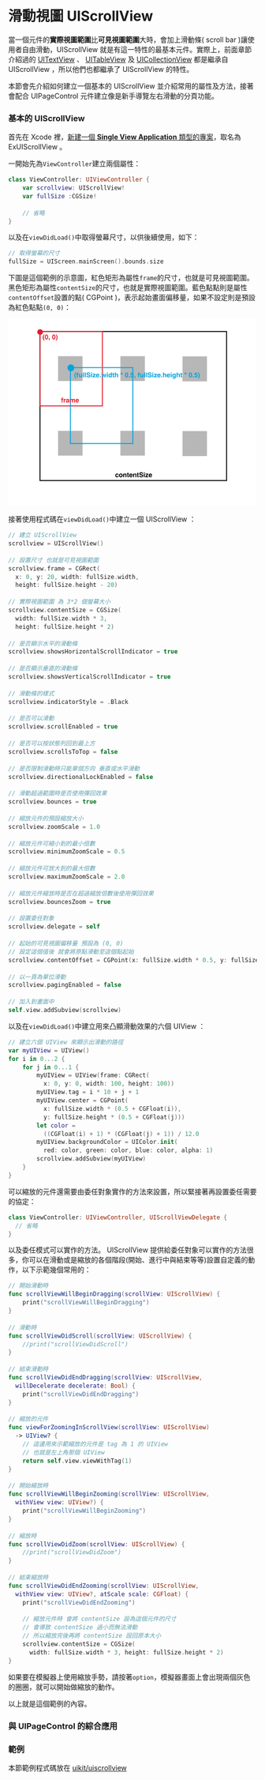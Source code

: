 # 滑動視圖 UIScrollView

當一個元件的**實際視圖範圍**比**可見視圖範圍**大時，會加上滑動條( scroll bar )讓使用者自由滑動，UIScrollView 就是有這一特性的最基本元件。實際上，前面章節介紹過的 [UITextView](../uikit/uitextview.md) 、 [UITableView](../uikit/uitableview.md) 及 [UICollectionView](../uikit/uicollectionview.md) 都是繼承自 UIScrollView ，所以他們也都繼承了 UIScrollView 的特性。

本節會先介紹如何建立一個基本的 UIScrollView 並介紹常用的屬性及方法，接著會配合 UIPageControl 元件建立像是新手導覽左右滑動的分頁功能。


### 基本的 UIScrollView

首先在 Xcode 裡，[新建一個 **Single View Application** 類型的專案](../more/open_project.md#create_a_new_project)，取名為 ExUIScrollView 。

一開始先為`ViewController`建立兩個屬性：

```swift
class ViewController: UIViewController {
    var scrollview: UIScrollView!
    var fullSize :CGSize!
 
    // 省略
}

```

以及在`viewDidLoad()`中取得螢幕尺寸，以供後續使用，如下：

```swift
// 取得螢幕的尺寸
fullSize = UIScreen.mainScreen().bounds.size

```

下圖是這個範例的示意圖，紅色矩形為屬性`frame`的尺寸，也就是可見視圖範圍。黑色矩形為屬性`contentSize`的尺寸，也就是實際視圖範圍。藍色點點則是屬性`contentOffset`設置的點( CGPoint )，表示起始畫面偏移量，如果不設定則是預設為紅色點點`(0, 0)`：

![uiscrollview01](../images/uikit/uiscrollview/uiscrollview01.png)

接著使用程式碼在`viewDidLoad()`中建立一個 UIScrollView ：

```swift
// 建立 UIScrollView
scrollview = UIScrollView()

// 設置尺寸 也就是可見視圖範圍
scrollview.frame = CGRect(
  x: 0, y: 20, width: fullSize.width,
  height: fullSize.height - 20)

// 實際視圖範圍 為 3*2 個螢幕大小
scrollview.contentSize = CGSize(
  width: fullSize.width * 3,
  height: fullSize.height * 2)

// 是否顯示水平的滑動條
scrollview.showsHorizontalScrollIndicator = true

// 是否顯示垂直的滑動條
scrollview.showsVerticalScrollIndicator = true

// 滑動條的樣式
scrollview.indicatorStyle = .Black

// 是否可以滑動
scrollview.scrollEnabled = true

// 是否可以按狀態列回到最上方
scrollview.scrollsToTop = false

// 是否限制滑動時只能單個方向 垂直或水平滑動
scrollview.directionalLockEnabled = false

// 滑動超過範圍時是否使用彈回效果
scrollview.bounces = true

// 縮放元件的預設縮放大小
scrollview.zoomScale = 1.0

// 縮放元件可縮小到的最小倍數
scrollview.minimumZoomScale = 0.5

// 縮放元件可放大到的最大倍數
scrollview.maximumZoomScale = 2.0

// 縮放元件縮放時是否在超過縮放倍數後使用彈回效果
scrollview.bouncesZoom = true

// 設置委任對象
scrollview.delegate = self

// 起始的可見視圖偏移量 預設為 (0, 0)
// 設定這個值後 就會將原點滑動至這個點起始
scrollview.contentOffset = CGPoint(x: fullSize.width * 0.5, y: fullSize.height * 0.5)

// 以一頁為單位滑動
scrollview.pagingEnabled = false

// 加入到畫面中
self.view.addSubview(scrollview)

```

以及在`viewDidLoad()`中建立用來凸顯滑動效果的六個 UIView ：

```swift
// 建立六個 UIView 來顯示出滑動的路徑
var myUIView = UIView()
for i in 0...2 {
    for j in 0...1 {
        myUIView = UIView(frame: CGRect(
          x: 0, y: 0, width: 100, height: 100))
        myUIView.tag = i * 10 + j + 1
        myUIView.center = CGPoint(
          x: fullSize.width * (0.5 + CGFloat(i)),
          y: fullSize.height * (0.5 + CGFloat(j)))
        let color =
          ((CGFloat(i) + 1) * (CGFloat(j) + 1)) / 12.0
        myUIView.backgroundColor = UIColor.init(
          red: color, green: color, blue: color, alpha: 1)
        scrollview.addSubview(myUIView)
    }
}

```

可以縮放的元件還需要由委任對象實作的方法來設置，所以緊接著再設置委任需要的協定：

```swift
class ViewController: UIViewController, UIScrollViewDelegate {
  // 省略
}

```

以及委任模式可以實作的方法。 UIScrollView 提供給委任對象可以實作的方法很多，你可以在滑動或是縮放的各個階段(開始、進行中與結束等等)設置自定義的動作，以下示範幾個常用的：

```swift
// 開始滑動時
func scrollViewWillBeginDragging(scrollView: UIScrollView) {
    print("scrollViewWillBeginDragging")
}

// 滑動時
func scrollViewDidScroll(scrollView: UIScrollView) {
    //print("scrollViewDidScroll")
}

// 結束滑動時
func scrollViewDidEndDragging(scrollView: UIScrollView,
  willDecelerate decelerate: Bool) {
    print("scrollViewDidEndDragging")
}

// 縮放的元件
func viewForZoomingInScrollView(scrollView: UIScrollView) 
  -> UIView? {
    // 這邊用來示範縮放的元件是 tag 為 1 的 UIView
    // 也就是左上角那個 UIView
    return self.view.viewWithTag(1)
}

// 開始縮放時
func scrollViewWillBeginZooming(scrollView: UIScrollView,
  withView view: UIView?) {
    print("scrollViewWillBeginZooming")
}

// 縮放時
func scrollViewDidZoom(scrollView: UIScrollView) {
    //print("scrollViewDidZoom")
}

// 結束縮放時
func scrollViewDidEndZooming(scrollView: UIScrollView,
  withView view: UIView?, atScale scale: CGFloat) {
    print("scrollViewDidEndZooming")
    
    // 縮放元件時 會將 contentSize 設為這個元件的尺寸
    // 會導致 contentSize 過小而無法滑動
    // 所以縮放完後再將 contentSize 設回原本大小
    scrollview.contentSize = CGSize(
      width: fullSize.width * 3, height: fullSize.height * 2)
}

```

如果要在模擬器上使用縮放手勢，請按著`option`，模擬器畫面上會出現兩個灰色的圈圈，就可以開始做縮放的動作。

以上就是這個範例的內容。


### 與 UIPageControl 的綜合應用



### 範例

本節範例程式碼放在 [uikit/uiscrollview](https://github.com/itisjoe/swiftgo_files/tree/master/uikit/uiscrollview)


